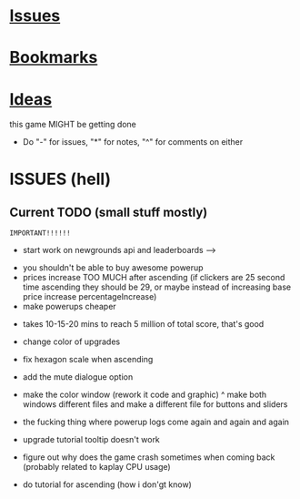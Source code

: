 # [Issues](#issues)
# [Bookmarks](#bookmarks)
# [Ideas](#ideas)

this game MIGHT be getting done

* Do "-" for issues, "*" for notes, "^" for comments on either

# ISSUES (hell)
## Current TODO (small stuff mostly)

<!-- ================ -->
	IMPORTANT!!!!!!
<!-- ================ -->
- start work on newgrounds api and leaderboards -->

<!-- balancing -->
- you shouldn't be able to buy awesome powerup
- prices increase TOO MUCH after ascending (if clickers are 25 second time ascending they should be 29, or maybe instead of increasing base price increase percentageIncrease)
- make powerups cheaper

<!-- ascension -->
- takes 10-15-20 mins to reach 5 million of total score, that's good

<!-- graphics -->
- change color of upgrades
- fix hexagon scale when ascending
- add the mute dialogue option
- make the color window (rework it code and graphic)
	^ make both windows different files and make a different file for buttons and sliders

- the fucking thing where powerup logs come again and again and again
- upgrade tutorial tooltip doesn't work
- figure out why does the game crash sometimes when coming back (probably related to kaplay CPU usage)
- do tutorial for ascending (how i don'gt know)
